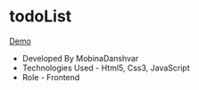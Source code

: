 # todoList
[Demo](https://mobinadanshvarweb.github.io/todoList/)
- Developed By MobinaDanshvar
- Technologies Used - Html5, Css3, JavaScript
- Role - Frontend
